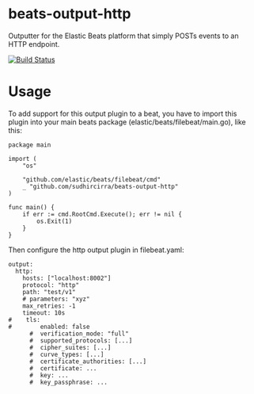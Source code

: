 beats-output-http
=================

Outputter for the Elastic Beats platform that simply
POSTs events to an HTTP endpoint.

[![Build Status](https://travis-ci.org/raboof/beats-output-http.svg?branch=master)](https://travis-ci.org/raboof/beats-output-http)

Usage
=====

To add support for this output plugin to a beat, you
have to import this plugin into your main beats package (elastic/beats/filebeat/main.go),
like this:

```
package main

import (
	"os"

	"github.com/elastic/beats/filebeat/cmd"
	_ "github.com/sudhircirra/beats-output-http"
)

func main() {
	if err := cmd.RootCmd.Execute(); err != nil {
		os.Exit(1)
	}
}

```

Then configure the http output plugin in filebeat.yaml:

```
output:
  http:
    hosts: ["localhost:8002"]
    protocol: "http"
    path: "test/v1"
    # parameters: "xyz"
    max_retries: -1
    timeout: 10s
#    tls:
#        enabled: false
      #  verification_mode: "full"
      #  supported_protocols: [...]
      #  cipher_suites: [...]
      #  curve_types: [...]
      #  certificate_authorities: [...]
      #  certificate: ...
      #  key: ...
      #  key_passphrase: ...

```
